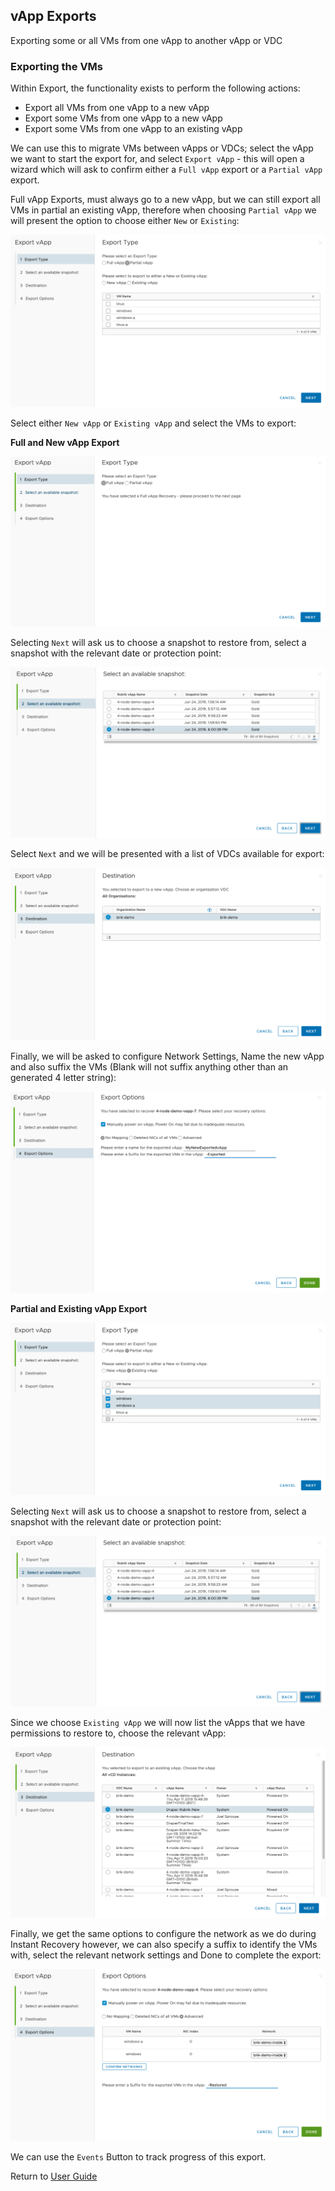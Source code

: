 ## vApp Exports
Exporting some or all VMs from one vApp to another vApp or VDC
   
### Exporting the VMs

Within Export, the functionality exists to perform the following actions:

* Export all VMs from one vApp to a new vApp
* Export some VMs from one vApp to a new vApp
* Export some VMs from one vApp to an existing vApp

We can use this to migrate VMs between vApps or VDCs; select the vApp we want to start the export for, and select `Export vApp` - this will open a wizard which will ask to confirm either a `Full vApp` export or a `Partial vApp` export.

Full vApp Exports, must always go to a new vApp, but we can still export all VMs in partial an existing vApp, therefore when choosing `Partial vApp` we will present the option to choose either `New` or `Existing`:

![alt-text](../img/img40.png)

Select either `New vApp` or `Existing vApp` and select the VMs to export:

**Full and New vApp Export**

![alt-text](../img/img45.png)

Selecting `Next` will ask us to choose a snapshot to restore from, select a snapshot with the relevant date or protection point:

![alt-text](../img/img42.png)

Select `Next` and we will be presented with a list of VDCs available for export:

![alt-text](../img/img46.png)

Finally, we will be asked to configure Network Settings, Name the new vApp and also suffix the VMs (Blank will not suffix anything other than an generated 4 letter string):

![alt-text](../img/img47.png)

**Partial and Existing vApp Export**

![alt-text](../img/img41.png)

Selecting `Next` will ask us to choose a snapshot to restore from, select a snapshot with the relevant date or protection point:

![alt-text](../img/img42.png)

Since we choose `Existing vApp` we will now list the vApps that we have permissions to restore to, choose the relevant vApp:

![alt-text](../img/img43.png)

Finally, we get the same options to configure the network as we do during Instant Recovery however, we can also specify a suffix to identify the VMs with, select the relevant network settings and Done to complete the export:

![alt-text](../img/img44.png)

We can use the `Events` Button to track progress of this export.

Return to [User Guide](https://github.com/rubrikinc/rubrik-extension-for-vcd/blob/master/docs/user-guide/user-guide.md)



